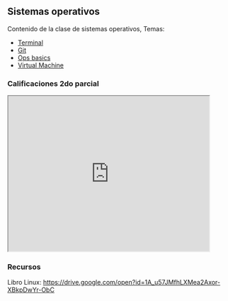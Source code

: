 ## Sistemas operativos
Contenido de la clase de sistemas operativos, Temas:

* [Terminal](https://hackmd.io/@ETrs8IH-TXGRgF0lUhdYMg/Sy2BNK2rr)
* [Git](https://hackmd.io/@ETrs8IH-TXGRgF0lUhdYMg/S1J3KABIH)
* [Ops basics](https://hackmd.io/@ETrs8IH-TXGRgF0lUhdYMg/HyPgYguYB)
* [Virtual Machine](https://hackmd.io/@ETrs8IH-TXGRgF0lUhdYMg/S1oSj2rPr)

### Calificaciones 2do parcial

<iframe src="https://docs.google.com/spreadsheets/d/e/2PACX-1vT6D3I8GvHHMwCZm_oYuKdaEc4HJS98v5A3l0GvToVzpWHMKIQh6zR-fmBvRQrLejqLgLvO4pKLcnYB/pubhtml?gid=1321085503&amp;single=true&amp;widget=true&amp;headers=false" width =90% height=350px ></iframe>

### Recursos

Libro Linux: https://drive.google.com/open?id=1A_u57JMfhLXMea2Axor-XBkpDwYr-ObC

<!-- Global site tag (gtag.js) - Google Analytics -->
<script async src="https://www.googletagmanager.com/gtag/js?id=UA-151812238-2"></script>
<script>
  window.dataLayer = window.dataLayer || [];
  function gtag(){dataLayer.push(arguments);}
  gtag('js', new Date());

  gtag('config', 'UA-151812238-2');
</script>


